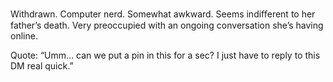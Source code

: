 Withdrawn. Computer nerd. Somewhat awkward. Seems indiﬀerent to her father’s death. Very preoccupied with an ongoing conversation she’s having online.

Quote: “Umm… can we put a pin in this for a sec? I just have to reply to this DM real quick.”